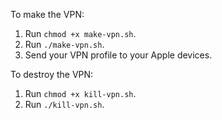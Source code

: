 To make the VPN:

1. Run `chmod +x make-vpn.sh`.
2. Run `./make-vpn.sh`.
3. Send your VPN profile to your Apple devices.

To destroy the VPN:

1. Run `chmod +x kill-vpn.sh`.
2. Run `./kill-vpn.sh`.
